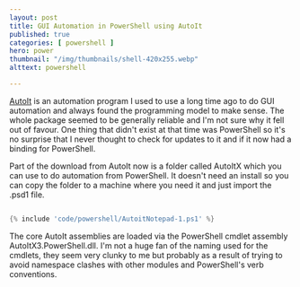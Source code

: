 ```yaml
---
layout: post
title: GUI Automation in PowerShell using AutoIt
published: true 
categories: [ powershell ]
hero: power
thumbnail: "/img/thumbnails/shell-420x255.webp"
alttext: powershell

---
```


<a href="https://www.autoitscript.com/site/">AutoIt</a> is an automation program I used to use a long time ago
to do GUI automation and always found the programming model to make sense. The whole package seemed to be 
generally reliable and I'm not sure why it fell out of favour. One thing that didn't exist at that time was PowerShell 
so it's no surprise that I never thought to check for updates to it and if it now had a binding for PowerShell. 

Part of the download from AutoIt now is a folder called AutoItX which you can use to do automation from PowerShell. It 
doesn't need an install so you can copy the folder to a machine where you need it and just import the .psd1 file. 


```powershell

{% include 'code/powershell/AutoitNotepad-1.ps1' %}

```

The core AutoIt assemblies are loaded via the PowerShell cmdlet assembly AutoItX3.PowerShell.dll.
I'm not a huge fan of the naming used for the cmdlets, they seem very clunky to me but probably as a result of trying to 
avoid namespace clashes with other modules and PowerShell's verb conventions. 

